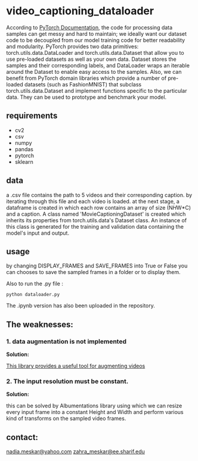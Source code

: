 # video_captioning_dataloader

According to [PyTorch Documentation](https://pytorch.org/tutorials/beginner/basics/data_tutorial.html),
the code for processing data samples can get messy and hard to maintain; we ideally want our dataset code to be decoupled from our model training code for better readability and modularity. PyTorch provides two data primitives: torch.utils.data.DataLoader and torch.utils.data.Dataset that allow you to use pre-loaded datasets as well as your own data. Dataset stores the samples and their corresponding labels, and DataLoader wraps an iterable around the Dataset to enable easy access to the samples.
Also, we can benefit from PyTorch domain libraries which provide a number of pre-loaded datasets (such as FashionMNIST) that subclass torch.utils.data.Dataset and implement functions specific to the particular data. They can be used to prototype and benchmark your model.

## requirements
- cv2
- csv
- numpy
- pandas
- pytorch
- sklearn



## data

a .csv file contains the path to 5 videos and their corresponding caption.
by iterating through this file and  each video is loaded.
at the next stage, a dataframe is created in which each row contains an array of size (N*H*W*C) and a caption.
A class named 'MovieCaptioningDataset' is created which inherits its properties from torch.utils.data's Dataset class.
An instance of this class is generated for the training and validation data containing the model's input and output.
## usage

by changing DISPLAY_FRAMES and SAVE_FRAMES into True or False you can chooses to save the sampled frames in a folder or to display them.

Also to run the .py file :
``` shell
python dataloader.py
```

The .ipynb version has also been uploaded in the repository.

## The weaknesses:


### 1. data augmentation is not implemented

**Solution:**

[This library provides a useful tool for augmenting videos](https://github.com/okankop/vidaug)


### 2. The input resolution must be constant.

**Solution:**

this can be solved by Albumentations library using which we can resize every input frame into a constant Height and Width and perform various kind of transforms on the sampled video frames.



## contact:
nadia.meskar@yahoo.com
zahra_meskar@ee.sharif.edu
